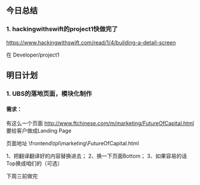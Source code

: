 ## 今日总结
### 1. hackingwithswift的project1快做完了
 https://www.hackingwithswift.com/read/1/4/building-a-detail-screen

在 Developer/project1

 ## 明日计划
 ### 1. UBS的落地页面，模块化制作
 #### 需求：
 有这么一个页面
http://www.ftchinese.com/m/marketing/FutureOfCapital.html
要给客户做成Landing Page

页面地址 \frontend\tpl\marketing\FutureOfCapital.html

1、把翻译翻译好的内容替换进去；
2、换一下页面Bottom；
3、如果容易的话Top换成咱们的（可选）

下周三前做完